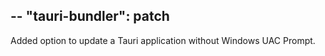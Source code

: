 --
"tauri-bundler": patch
--

Added option to update a Tauri application without Windows UAC Prompt.
